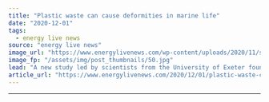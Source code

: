 ```yaml
---
title: "Plastic waste can cause deformities in marine life"
date: "2020-12-01"
tags: 
  - energy live news
source: "energy live news"
image_url: "https://www.energylivenews.com/wp-content/uploads/2020/11/shutterstock_117789751.jpg"
image_fp: "/assets/img/post_thumbnails/50.jpg"
lead: "A new study led by scientists from the University of Exeter found sea urchins raised in plastic-contaminated seawater samples suffered from a range of abnormalities, including deformed skeletons and nervous systems"
article_url: "https://www.energylivenews.com/2020/12/01/plastic-waste-can-cause-deformities-in-marine-life/"
---
```


---
